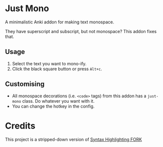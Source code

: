 # Just Mono
A minimalistic Anki addon for making text monospace.

They have superscript and subscript, but not monospace? This addon fixes that.

## Usage
1. Select the text you want to mono-ify.
2. Click the black square button or press `Alt+c`.

## Customising
- All monospace decorations (i.e. `<code>` tags) from this addon has a `just-mono` class. Do whatever you want with it.
- You can change the hotkey in the config.

# Credits
This project is a stripped-down version of [Syntax Highlighting FORK](https://github.com/ijgnd/anki__syntax-highlighting)
